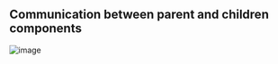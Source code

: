 ## Communication between parent and children components

![image](https://user-images.githubusercontent.com/28957748/125238039-d7891800-e310-11eb-84cf-40501ac0c5a1.png)
